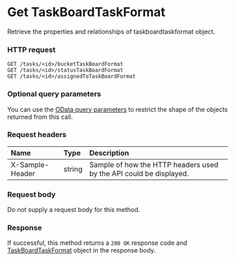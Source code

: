 # Get TaskBoardTaskFormat

Retrieve the properties and relationships of taskboardtaskformat object.
### HTTP request
```http
GET /tasks/<id>/bucketTaskBoardFormat
GET /tasks/<id>/statusTaskBoardFormat
GET /tasks/<id>/assignedToTaskBoardFormat
```
### Optional query parameters
You can use the [OData query parameters](odata-optional-query-parameters.md) to restrict the shape of the objects returned from this call.
### Request headers
| Name       | Type | Description|
|:-----------|:------|:----------|
| X-Sample-Header  | string  | Sample of how the HTTP headers used by the API could be displayed.|

### Request body
Do not supply a request body for this method.
### Response
If successful, this method returns a `200 OK` response code and [TaskBoardTaskFormat](../resources/taskboardtaskformat.md) object in the response body.

